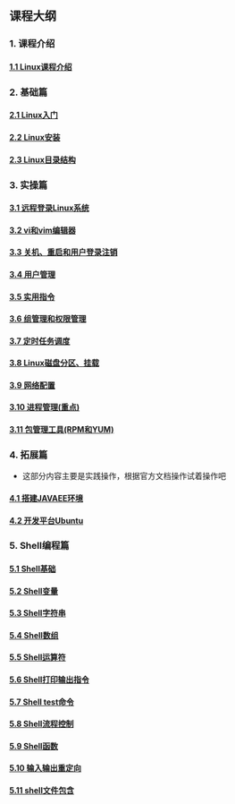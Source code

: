 ## 课程大纲

### 1. 课程介绍

#### [1.1 Linux课程介绍](./课程笔记/1.1Linux课程介绍.md)

### 2. 基础篇

#### [2.1 Linux入门](./课程笔记/2.1Linux入门.md)

#### [2.2 Linux安装](./课程笔记/2.2Linux安装.md)

#### [2.3 Linux目录结构](./课程笔记/2.3Linux目录结构.md)

### 3. 实操篇

#### [3.1 远程登录Linux系统](./课程笔记/3.1远程登录Linux系统.md)

#### [3.2 vi和vim编辑器](./课程笔记/3.2vi和vim编辑器.md)

#### [3.3 关机、重启和用户登录注销](./课程笔记/3.3关机、重启和用户登录注销.md)

#### [3.4 用户管理](./课程笔记/3.4用户管理.md)

#### [3.5 实用指令](./课程笔记/3.5实用指令.md)

#### [3.6 组管理和权限管理](./课程笔记/3.6组管理和权限管理.md)

#### [3.7 定时任务调度](./课程笔记/3.7定时任务调度.md)

#### [3.8 Linux磁盘分区、挂载](./课程笔记/3.8Linux磁盘分区、挂载度.md)

#### [3.9 网络配置](./课程笔记/3.9网络配置.md)

#### [3.10 进程管理(重点)](./课程笔记/3.10进程管理.md)

#### [3.11 包管理工具(RPM和YUM)](./课程笔记/3.11包管理工具(RPM和YUM).md)

### 4. 拓展篇

* 这部分内容主要是实践操作，根据官方文档操作试着操作吧

#### [4.1 搭建JAVAEE环境]()

#### [4.2 开发平台Ubuntu]()

### 5. Shell编程篇

#### [5.1 Shell基础](./shell编程/5.1Shell简介.md)

#### [5.2 Shell变量](./shell编程/5.2Shell变量.md)

#### [5.3 Shell字符串](./shell编程/5.3Shell字符串.md)

#### [5.4 Shell数组](./shell编程/5.4Shell数组.md)

#### [5.5 Shell运算符](./shell编程/5.5Shell运算符.md)

#### [5.6 Shell打印输出指令](./shell编程/5.6Shell打印输出命令.md)

#### [5.7 Shell test命令](./shell编程/5.7Shelltest命令.md)

#### [5.8 Shell流程控制](./shell编程/5.8Shell流程控制.md)

#### [5.9 Shell函数](./shell编程/5.9Shell函数.md)

#### [5.10 输入输出重定向](./shell编程/5.10输入输出重定向.md)

#### [5.11 shell文件包含](./shell编程/5.11shell文件包含.md)

